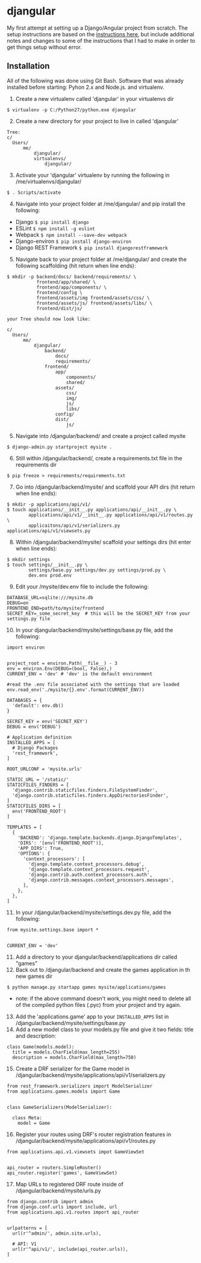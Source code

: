 # djangular
My first attempt at setting up a Django/Angular project from scratch. The setup instructions are based on the [instructions here](http://gregblogs.com/how-the-do-i-build-a-django-django-rest-framework-angular-1-1-x-and-webpack-project/#prereqs), but include additional notes and changes to some of the instructions that I had to make in order to get things setup without error.

## Installation
All of the following was done using Git Bash. Software that was already installed before starting: Pyhon 2.x and Node.js. and virtualenv.

1. Create a new virtualenv called 'djangular' in your virtualenvs dir
```
$ virtualenv -p C:/Python27/python.exe djangular
```
2. Create a new directory for your project to live in called 'djangular'
```
Tree:
c/
  Users/
      me/
          djangular/
          virtualenvs/
              djangular/
```
3. Activate your 'djangular' virtualenv by running the following in /me/virtualenvs/djangular/
```
$ . Scripts/activate
```
4. Navigate into your project folder at /me/djangular/ and pip install the following:
* Django `$ pip install django`
* ESLint `$ npm install -g eslint`
* Webpack `$ npm install --save-dev webpack`
* Django-environ `$ pip install django-environ`
* Django REST Framework `$ pip install djangorestframework`

5. Navigate back to your project folder at /me/djangular/ and create the following scaffolding (hit return when line ends):
```
$ mkdir -p backend/docs/ backend/requirements/ \
           frontend/app/shared/ \
           frontend/app/components/ \
           frontend/config \
           frontend/assets/img frontend/assets/css/ \
           frontend/assets/js/ frontend/assets/libs/ \
           frontend/dist/js/
```
```
your Tree should now look like:

c/
  Users/
      me/
          djangular/
              backend/
                  docs/
                  requirements/
              frontend/
                  app/
                      components/
                      shared/
                  assets/
                      css/
                      img/
                      js/
                      libs/
                  config/
                  dist/
                      js/
```
5. Navigate into /djangular/backend/ and create a project called mysite
```
$ django-admin.py startproject mysite .
```
6. Still within /djangular/backend/, create a requirements.txt file in the requirements dir
```
$ pip freeze > requirements/requirements.txt
```
7. Go into /djangular/backend/mysite/ and scaffold your API dirs (hit return when line ends):
```
$ mkdir -p applications/api/v1/
$ touch applications/__init__.py applications/api/__init__.py \
        applications/api/v1/__init__.py applications/api/v1/routes.py \
        applicaitons/api/v1/serializers.py applications/api/v1/viewsets.py
```
8. Within /djangular/backend/mysite/ scaffold your settings dirs (hit enter when line ends):
```
$ mkdir settings
$ touch settings/__init__.py \
        settings/base.py settings/dev.py settings/prod.py \
        dev.env prod.env
```
9. Edit your /mysite/dev.env file to include the following:
```
DATABASE_URL=sqlite:///mysite.db
DEBUG=on
FRONTEND_END=path/to/mysite/frontend
SECRET_KEY=_some_secret_key  # this will be the SECRET_KEY from your settings.py file
```
10. In your  djangular/backend/mysite/settings/base.py file, add the following:
```
import environ


project_root = environ.Path(__file__) - 3
env = environ.Env(DEBUG=(bool, False),)
CURRENT_ENV = 'dev' # 'dev' is the default environment

#read the .env file associated with the settings that are loaded
env.read_env('./mysite/{}.env'.format(CURRENT_ENV))

DATABASES = {
  'default': env.db()
}

SECRET_KEY = env('SECRET_KEY')
DEBUG = env('DEBUG')

# Application definition
INSTALLED_APPS = [
  # Django Packages
  'rest_framework',
]

ROOT_URLCONF = 'mysite.urls'

STATIC_URL = '/static/'
STATICFILES_FINDERS = [
  'django.contrib.staticfiles.finders.FileSystemFinder',
  'django.contrib.staticfiles.finders.AppDirectoriesFinder',
]
STATICFILES_DIRS = [
  env('FRONTEND_ROOT')
]

TEMPLATES = [
  {
    'BACKEND': 'django.template.backends.django.DjangoTemplates',
    'DIRS': '[env('FRONTEND_ROOT')],
    'APP_DIRS': True,
    'OPTIONS': {
      'context_processors': [
        'django.template.context_processors.debug',
        'django.template.context_processors.request',
        'django.contrib.auth.context_processors.auth',
        'django.contrib.messages.context_processors.messages',
      ],
    },
  },
]
```
11. In your /djangular/backend/mysite/settings.dev.py file, add the following:
```
from mysite.settings.base import *


CURRENT_ENV = 'dev'
```
11. Add a directory to your djangular/backend/applications dir called "games"
12. Back out to /djangular/backend and create the games application in th new games dir
```
$ python manage.py startapp games mysite/applications/games
```
* note: if the above command doesn't work, you might need to delete all of the compiled python files (.pyc) from your project and try again.
13. Add the 'applications.game' app to your `INSTALLED_APPS` list in /djangular/backend/mysite/settings/base.py
14. Add a new model class to your models.py file and give it two fields: title and description:
```
class Game(models.model):
  title = models.CharField(max_length=255)
  description = models.CharField(max_length=750)
```
15. Create a DRF serializer for the Game model in /djangular/backend/mysite/applications/api/v1/serializers.py
```
from rest_framework.serializers import ModelSerializer
from applications.games.models import Game


class GameSerializers(ModelSerializer):
  
  class Meta:
    model = Game
```
16. Register your routes using DRF's router registration features in /djangular/backend/mysite/applications/api/v1/routes.py
```
from applications.api.v1.viewsets impot GameViewSet


api_router = routers.SimpleRouter()
api_router.register('games', GameViewSet)
```
17. Map URLs to registered DRF route inside of /djangular/backend/mysite/urls.py
```
from django.contrib import admin
from django.conf.urls import include, url
from applications.api.v1.routes import api_router


urlpatterns = [
  url(r'^admin/', admin.site.urls),
  
  # API: V1
  url(r'^api/v1/', include(api_router.urls)),
]
```
